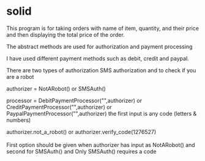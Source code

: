 # solid
This program is for taking orders with name of item, quantity, and their price
and then displaying the total price of the order.

The abstract methods are used for authorization and payment processing

I have used different payment methods such as debit, credit and paypal.

There are two types of authorization SMS authorization and to check if you are a robot

authorizer = NotARobot() or SMSAuth()

processor = DebitPaymentProcessor("",authorizer) or CreditPaymentProcessor("",authorizer) or PaypalPaymentProcessor("",authorizer)   the first input is any code (letters & numbers)

authorizer.not_a_robot() or authorizer.verify_code(1276527)</br>   
First option should be given when authorizer has input as NotARobot() and second for SMSAuth() and Only SMSAuth() requires a code</br>
